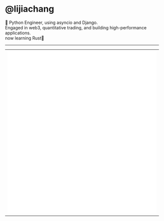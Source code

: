 # @lijiachang

 👋
 Python Engineer, using asyncio and Django.   
 Engaged in web3, quantitative trading, and building high-performance applications.   
 now learning Rust🦀

---

<table>
<tr>
<td valign="top" width="50%">
<img src="metrics.svg" alt="Metric" />
</td>

[//]: # (<td valign="top" width="50%">)

[//]: # ()
[//]: # (## Latest blog posts)

[//]: # ()
[//]: # (<!-- blog start -->)

[//]: # ()
[//]: # (<!-- blog end -->)

[//]: # ()
[//]: # (Read more)

[//]: # ()
[//]: # (</td>)
</tr></table>




